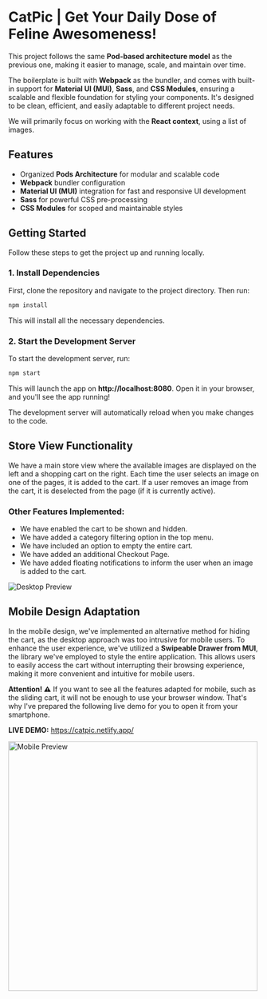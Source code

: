 # CatPic | Get Your Daily Dose of Feline Awesomeness!

This project follows the same **Pod-based architecture model** as the previous one, making it easier to manage, scale, and maintain over time.

The boilerplate is built with **Webpack** as the bundler, and comes with built-in support for **Material UI (MUI)**, **Sass**, and **CSS Modules**, ensuring a scalable and flexible foundation for styling your components. It's designed to be clean, efficient, and easily adaptable to different project needs.

We will primarily focus on working with the **React context**, using a list of images.

## Features

- Organized **Pods Architecture** for modular and scalable code
- **Webpack** bundler configuration
- **Material UI (MUI)** integration for fast and responsive UI development
- **Sass** for powerful CSS pre-processing
- **CSS Modules** for scoped and maintainable styles

## Getting Started

Follow these steps to get the project up and running locally.

### 1. Install Dependencies

First, clone the repository and navigate to the project directory. Then run:

```bash
npm install
```

This will install all the necessary dependencies.

### 2. Start the Development Server

To start the development server, run:

```bash
npm start
```

This will launch the app on **http://localhost:8080**. Open it in your browser, and you'll see the app running!

The development server will automatically reload when you make changes to the code.

## Store View Functionality

We have a main store view where the available images are displayed on the left and a shopping cart on the right. Each time the user selects an image on one of the pages, it is added to the cart. If a user removes an image from the cart, it is deselected from the page (if it is currently active).

### Other Features Implemented:

- We have enabled the cart to be shown and hidden.
- We have added a category filtering option in the top menu.
- We have included an option to empty the entire cart.
- We have added an additional Checkout Page.
- We have added floating notifications to inform the user when an image is added to the cart.

![Desktop Preview](public/readme/desktop-preview.gif)

## Mobile Design Adaptation

In the mobile design, we've implemented an alternative method for hiding the cart, as the desktop approach was too intrusive for mobile users. To enhance the user experience, we've utilized a **Swipeable Drawer from MUI**, the library we've employed to style the entire application. This allows users to easily access the cart without interrupting their browsing experience, making it more convenient and intuitive for mobile users.

**Attention! ⚠️** If you want to see all the features adapted for mobile, such as the sliding cart, it will not be enough to use your browser window. That's why I've prepared the following live demo for you to open it from your smartphone.

**LIVE DEMO:** https://catpic.netlify.app/

<img src="public/readme/mobile-preview.gif" alt="Mobile Preview" height="500" />
